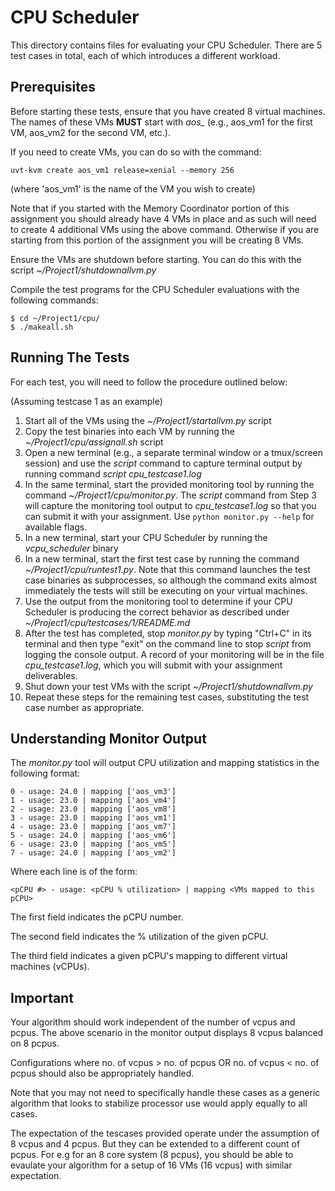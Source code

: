 # CPU Scheduler

This directory contains files for evaluating your CPU Scheduler. There are 5 test cases in total, each of which introduces a different workload.

## Prerequisites

Before starting these tests, ensure that you have created 8 virtual machines. The names of these VMs **MUST** start with *aos_* (e.g., aos_vm1 for the first VM, aos_vm2 for the second VM, etc.).

If you need to create VMs, you can do so with the command:

`uvt-kvm create aos_vm1 release=xenial --memory 256`

(where 'aos_vm1' is the name of the VM you wish to create)

Note that if you started with the Memory Coordinator portion of this assignment you should already have 4 VMs in place and as such will need to create 4 additional VMs using the above command. Otherwise if you are starting from this portion of the assignment you will be creating 8 VMs.

Ensure the VMs are shutdown before starting. You can do this with the script *~/Project1/shutdownallvm.py*

Compile the test programs for the CPU Scheduler evaluations with the following commands:

```
$ cd ~/Project1/cpu/
$ ./makeall.sh
```
 
## Running The Tests

For each test, you will need to follow the procedure outlined below:

(Assuming testcase 1 as an example)
1. Start all of the VMs using the *~/Project1/startallvm.py* script
2. Copy the test binaries into each VM by running the *~/Project1/cpu/assignall.sh* script
3. Open a new terminal (e.g., a separate terminal window or a tmux/screen session) and use the *script* command to capture terminal output by running command *script cpu_testcase1.log*
4. In the same terminal, start the provided monitoring tool by running the command *~/Project1/cpu/monitor.py*. The *script* command from Step 3 will capture the monitoring tool output to *cpu_testcase1.log* so that you can submit it with your assignment. Use `python monitor.py --help` for available flags.
5. In a new terminal, start your CPU Scheduler by running the *vcpu_scheduler* binary
6. In a new terminal, start the first test case by running the command *~/Project1/cpu/runtest1.py*. Note that this command launches the test case binaries as subprocesses, so although the command exits almost immediately the tests will still be executing on your virtual machines.
7. Use the output from the monitoring tool to determine if your CPU Scheduler is producing the correct behavior as described under *~/Project1/cpu/testcases/1/README.md*
8. After the test has completed, stop *monitor.py* by typing "Ctrl+C" in its terminal and then type "exit" on the command line to stop *script* from logging the console output. A record of your monitoring will be in the file *cpu_testcase1.log*, which you will submit with your assignment deliverables.
9. Shut down your test VMs with the script *~/Project1/shutdownallvm.py*
10. Repeat these steps for the remaining test cases, substituting the test case number as appropriate.

## Understanding Monitor Output

The *monitor.py* tool will output CPU utilization and mapping statistics in the following format:

```
0 - usage: 24.0 | mapping ['aos_vm3']
1 - usage: 23.0 | mapping ['aos_vm4']
2 - usage: 23.0 | mapping ['aos_vm8']
3 - usage: 23.0 | mapping ['aos_vm1']
4 - usage: 23.0 | mapping ['aos_vm7']
5 - usage: 24.0 | mapping ['aos_vm6']
6 - usage: 23.0 | mapping ['aos_vm5']
7 - usage: 24.0 | mapping ['aos_vm2']
```

Where each line is of the form:

`<pCPU #> - usage: <pCPU % utilization> | mapping <VMs mapped to this pCPU>`

The first field indicates the pCPU number.

The second field indicates the % utilization of the given pCPU.

The third field indicates a given pCPU's mapping to different virtual machines (vCPUs).

## Important
Your algorithm should work independent of the number of vcpus and pcpus. The above scenario in the monitor output displays 8 vcpus balanced on 8 pcpus.

Configurations where no. of vcpus > no. of pcpus OR no. of vcpus < no. of pcpus should also be appropriately handled.

Note that you may not need to specifically handle these cases as a generic algorithm that looks to stabilize processor use would apply equally to all cases.

The expectation of the tescases provided operate under the assumption of 8 vcpus and 4 pcpus. But they can be extended to a different count of pcpus. For e.g for an 8 core system (8 pcpus), you should be able to evaulate your algorithm for a setup of 16 VMs (16 vcpus) with similar expectation.
